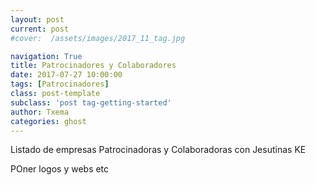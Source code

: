 ```yaml
---
layout: post
current: post
#cover:  /assets/images/2017_11_tag.jpg

navigation: True
title: Patrocinadores y Colaboradores
date: 2017-07-27 10:00:00
tags: [Patrocinadores]
class: post-template
subclass: 'post tag-getting-started'
author: Txema
categories: ghost
---
```


Listado de empresas Patrocinadoras y Colaboradoras con Jesutinas KE


POner logos y webs etc

